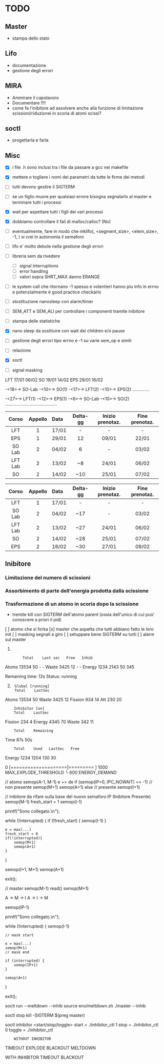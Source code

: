 # TODO

## Master
- stampa dello stato

## Lifo
- documentazione
- gestione degli errori

## MIRA
- Ammirare il capolavoro
- Documentare !!!!
- come fa l'inibitore ad assolvere anche alla funzione di limitazione scissioni/riduzionei in scoria di atomi scissi?

## soctl
- progettarla e farla

## Misc
- [x] i file .h sono inclusi tra i file da passare a gcc nei makefile
- [x] mettere o togliere i nomi dei parametri da tutte le firme dei metodi
- [ ] tutti devono gestire il SIGTERM
- [ ] se un figlio muore per qualsiasi errore bisogna segnalarlo al master e terminare tutti i processi
- [x] wait per aspettare tutti i figli dei vari processi
- [x] dobbiamo controllare il fail di malloc/calloc? (No)
- [ ] eventualmente, fare in modo che mklifo(<lifo>, <segment_size>, <elem_size>, -1, <ignored>) si crei in autonomia il semaforo
- [ ] lifo e' molto debole nella gestione degli errori
- [ ] libreria sem da rivedere
  - [ ] signal interruptions
  - [ ] error handling
  - [ ] valori sopra SHRT_MAX danno ERANGE
- [ ] le system call che ritornano -1 spesso e volentieri hanno piu info in errno e potenzialmente è good practice checkarlo
- [ ] stostituzione nanosleep con alarm/timer


- [ ] SEM_ATT e SEM_ALI per controllare i componenti tramite inibitore
- [ ] stampa delle statistiche
- [x] nano sleep da sostituire con wait dei children e/o pause
- [ ] gestione degli errori tipo errno e -1 su varie sem_op e simili
- [ ] relazione
- [x] soctl 
- [ ] signal masking


LFT     17/01   06/02
SO      19/01   14/02
EPS     29/01   16/02

-<18>-> SO-Lab -<10>-> SO(1) -<17>-> LFT(2) -<10>-> EPS(2)
                                            ..............

-<27>-> LFT(1) -<12>-> EPS(1) -<6>-> SO-Lab -<10>-> SO(2)
               .......................................... 

|  Corso  | Appello | Data  | Delta-gg | Inizio prenotaz. | Fine prenotaz. |
|:-------:|:-------:|:------|:--------:|:----------------:|:--------------:|
|   LFT   |    1    | 17/01 |    -     |        -         |       -        |
|   EPS   |    1    | 29/01 |    12    |      09/01       |     22/01      |
| SO Lab  |    2    | 04/02 |    6     |        -         |     03/02      |
| LFT Lab |    2    | 13/02 |    ~8    |      24/01       |     06/02      |
|   SO    |    2    | 14/02 |   ~10    |      25/01       |     07/02      |


|  Corso  | Appello | Data  | Delta-gg | Inizio prenotaz. | Fine prenotaz. |
|:-------:|:-------:|:------|:--------:|:----------------:|:--------------:|
|   LFT   |    1    | 17/01 |    -     |        -         |       -        |
| SO Lab  |    2    | 04/02 |   ~17    |        -         |     03/02      |
| LFT Lab |    2    | 13/02 |   ~27    |      24/01       |     06/02      |
|   SO    |    2    | 14/02 |   ~28    |      25/01       |     07/02      |
|   EPS   |    2    | 16/02 |   ~30    |      27/01       |     09/02      |


## Inibitore

### Limitazione del numero di scissioni

### Assorbimento di parte dell'energia prodotta dalla scissione

### Trasformazione di un atomo in scoria dopo la scissione
- tremite kill con SIGTERM dell'atomo parent (ossia dell'unico di cui puo' conoscere a priori il pid)



[ ] atomo che si forka
[x] master che aspetta che tutti abbiano fatto le loro init
[ ] masking segnali a giro
[ ] setuppare bene SIGTERM su tutti
[ ] alarm sul master





1)

            Total    Last sec   Free   Inhib
Atoms       13534    50         -      -
Waste       3425     12         -      -
Energy      1234     2143       50     345

Remaining time: 12s
Status: running






2)
        Global [running]
        Total    LastSec
Atoms   13534    50
Waste   3425     12
Fission 934      14
Att     230      20

        Inhibitor [on]
        Total    LastSec
Fission 234      4
Energy  4345     70
Waste   342      11

        Total    Remaining
Time    87s      50s

        Total    Used   LastSec   Free
Energy  1234     1204   130       30











0 [====================|=========       ] 1000  MAX_EXPLODE_THRESHOLD
└ 600                       ENERGY_DEMAND






// atomo
semop(A-1, M-1)
    e += de
if (semop(IP=0, IPC_NOWAIT) == -1)
    // non presente
    semop(M+1)
    semop(A+1)
else
    // presente
    semop(I+1)


// inibitore da rifare sulla base del nuovo semaforo IP (Inibitore Presente)
semop(M-1)
    fresh_start = 1
    semop(I-1)

printf("Sono collegato.\n");

while (!interrupted) {
    if (!fresh_start) {
        semop(I-1)
    }
    
    e = max(...)
    fresh_start = 0
    if(!interrupted){
        semop(M+1)
        semop(A+1)
    }
}

semop(I+1, M+1)
semop(A+1)

exit();


// master
semop(M-1)
    read()
semop(M+1)


A -> M -> I
A -> I -> M







semop(IP-1)

printf("Sono collegato.\n");

while (!interrupted) {
    semop(I-1)

    // mask start

    e = max(...)
    semop(M+1)
    // mask end

    if (interrupted) {
        semop(IP+1)
    }

    semop(A+1)
}

exit();


soctl run --meltdown --inhib
    source env/meltdown.sh
    ./master --inhib

soctl stop
    kill -SIGTERM $(preg master)

soctl inhibitor <start/stop/toggle>
    start  = ./inhibitor_ctl 1
    stop   = ./inhibitor_ctl 0
    toggle = ./inhibitor_ctl



        WITHOUT INHIBITOR
TIMEOUT EXPLODE BLACKOUT MELTDOWN


 WITH INHIBITOR
TIMEOUT BLACKOUT